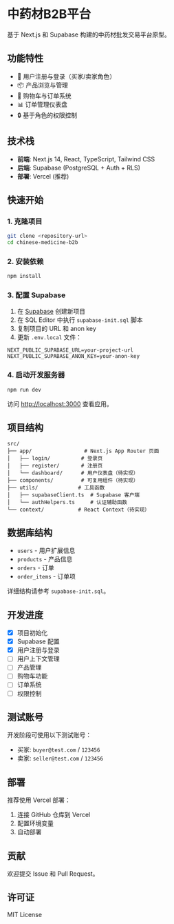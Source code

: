 # 中药材B2B平台

基于 Next.js 和 Supabase 构建的中药材批发交易平台原型。

## 功能特性

- 🔐 用户注册与登录（买家/卖家角色）
- 📦 产品浏览与管理
- 🛒 购物车与订单系统
- 📊 订单管理仪表盘
- 🔒 基于角色的权限控制

## 技术栈

- **前端**: Next.js 14, React, TypeScript, Tailwind CSS
- **后端**: Supabase (PostgreSQL + Auth + RLS)
- **部署**: Vercel (推荐)

## 快速开始

### 1. 克隆项目

```bash
git clone <repository-url>
cd chinese-medicine-b2b
```

### 2. 安装依赖

```bash
npm install
```

### 3. 配置 Supabase

1. 在 [Supabase](https://supabase.com) 创建新项目
2. 在 SQL Editor 中执行 `supabase-init.sql` 脚本
3. 复制项目的 URL 和 anon key
4. 更新 `.env.local` 文件：

```env
NEXT_PUBLIC_SUPABASE_URL=your-project-url
NEXT_PUBLIC_SUPABASE_ANON_KEY=your-anon-key
```

### 4. 启动开发服务器

```bash
npm run dev
```

访问 [http://localhost:3000](http://localhost:3000) 查看应用。

## 项目结构

```
src/
├── app/                 # Next.js App Router 页面
│   ├── login/          # 登录页
│   ├── register/       # 注册页
│   └── dashboard/      # 用户仪表盘（待实现）
├── components/         # 可复用组件（待实现）
├── utils/             # 工具函数
│   ├── supabaseClient.ts  # Supabase 客户端
│   └── authHelpers.ts     # 认证辅助函数
└── context/           # React Context（待实现）
```

## 数据库结构

- `users` - 用户扩展信息
- `products` - 产品信息
- `orders` - 订单
- `order_items` - 订单项

详细结构请参考 `supabase-init.sql`。

## 开发进度

- [x] 项目初始化
- [x] Supabase 配置
- [x] 用户注册与登录
- [ ] 用户上下文管理
- [ ] 产品管理
- [ ] 购物车功能
- [ ] 订单系统
- [ ] 权限控制

## 测试账号

开发阶段可使用以下测试账号：

- 买家: `buyer@test.com` / `123456`
- 卖家: `seller@test.com` / `123456`

## 部署

推荐使用 Vercel 部署：

1. 连接 GitHub 仓库到 Vercel
2. 配置环境变量
3. 自动部署

## 贡献

欢迎提交 Issue 和 Pull Request。

## 许可证

MIT License
